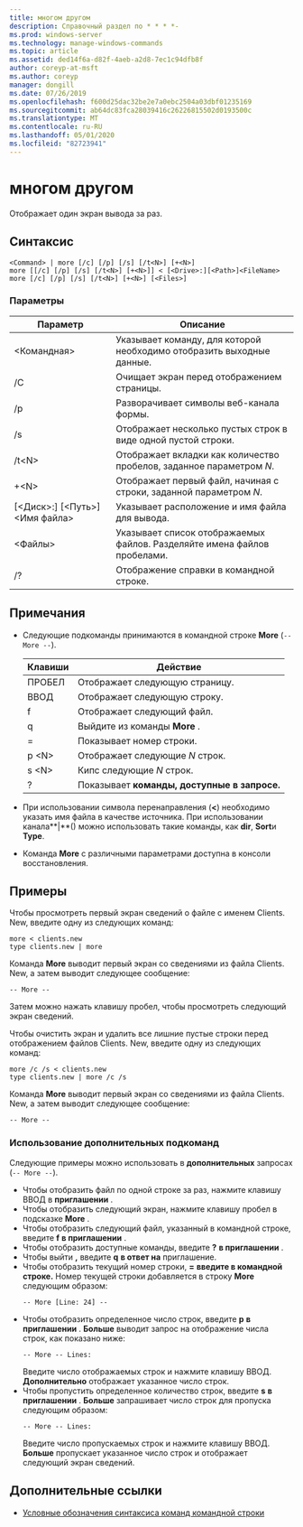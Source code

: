```yaml
---
title: многом другом
description: Справочный раздел по * * * *-
ms.prod: windows-server
ms.technology: manage-windows-commands
ms.topic: article
ms.assetid: ded14f6a-d82f-4aeb-a2d8-7ec1c94dfb8f
author: coreyp-at-msft
ms.author: coreyp
manager: dongill
ms.date: 07/26/2019
ms.openlocfilehash: f600d25dac32be2e7a0ebc2504a03dbf01235169
ms.sourcegitcommit: ab64dc83fca28039416c26226815502d0193500c
ms.translationtype: MT
ms.contentlocale: ru-RU
ms.lasthandoff: 05/01/2020
ms.locfileid: "82723941"
---
```

# <a name="more"></a>многом другом



Отображает один экран вывода за раз.



## <a name="syntax"></a>Синтаксис

```
<Command> | more [/c] [/p] [/s] [/t<N>] [+<N>]
more [[/c] [/p] [/s] [/t<N>] [+<N>]] < [<Drive>:][<Path>]<FileName>
more [/c] [/p] [/s] [/t<N>] [+<N>] [<Files>]
```

### <a name="parameters"></a>Параметры

|           Параметр            |                               Описание                               |
|--------------------------------|-------------------------------------------------------------------------|
|           \<Командная>           |      Указывает команду, для которой необходимо отобразить выходные данные.      |
|               /C               |               Очищает экран перед отображением страницы.               |
|               /p               |                      Разворачивает символы веб-канала формы.                      |
|               /s               |          Отображает несколько пустых строк в виде одной пустой строки.          |
|             /t\<N>             |         Отображает вкладки как количество пробелов, заданное параметром *N*.         |
|             +\<N>              |     Отображает первый файл, начиная с строки, заданной параметром *N*.     |
| [\<Диск>:] [\<Путь>] \<Имя файла> |          Указывает расположение и имя файла для вывода.          |
|            \<Файлы>            | Указывает список отображаемых файлов. Разделяйте имена файлов пробелами. |
|               /?               |                  Отображение справки в командной строке.                   |

## <a name="remarks"></a>Примечания

-   Следующие подкоманды принимаются в командной строке **More** (`-- More --`). 

    | Клавиши | Действие |
    | --- | ------ |
    | ПРОБЕЛ | Отображает следующую страницу. |
    | ВВОД | Отображает следующую строку. |
    | f | Отображает следующий файл. |
    | q | Выйдите из команды **More** . |
    | = | Показывает номер строки. |
    | p \<N> | Отображает следующие *N* строк. |
    | s \<N> |Кипс следующие *N* строк. |
    | ? | Показывает **команды, доступные в запросе.**| 
    
-   При использовании символа перенаправления (**<**) необходимо указать имя файла в качестве источника. При использовании канала**\|**() можно использовать такие команды, как **dir**, **Sort**и **Type**.
-   Команда **More** с различными параметрами доступна в консоли восстановления.

## <a name="examples"></a>Примеры

Чтобы просмотреть первый экран сведений о файле с именем Clients. New, введите одну из следующих команд:
```
more < clients.new
type clients.new | more
```
Команда **More** выводит первый экран со сведениями из файла Clients. New, а затем выводит следующее сообщение:
```
-- More --
```
Затем можно нажать клавишу пробел, чтобы просмотреть следующий экран сведений.

Чтобы очистить экран и удалить все лишние пустые строки перед отображением файлов Clients. New, введите одну из следующих команд:
```
more /c /s < clients.new
type clients.new | more /c /s
```
Команда **More** выводит первый экран со сведениями из файла Clients. New, а затем выводит следующее сообщение:
```
-- More --
```

### <a name="using-more-subcommands"></a>Использование дополнительных подкоманд

Следующие примеры можно использовать в **дополнительных** запросах (`-- More --`).
- Чтобы отобразить файл по одной строке за раз, нажмите клавишу ВВОД в **приглашении** .
- Чтобы отобразить следующий экран, нажмите клавишу пробел в подсказке **More** .
- Чтобы отобразить следующий файл, указанный в командной строке, введите **f** **в приглашении** .
- Чтобы отобразить доступные команды, введите **?** **в приглашении** .
- Чтобы выйти **,** введите **q** **в ответ на** приглашение.
- Чтобы отобразить текущий номер строки, **=** **введите в командной строке.** Номер текущей строки добавляется в строку **More** следующим образом:  
  ```
  -- More [Line: 24] --
  ```  
- Чтобы отобразить определенное число строк, введите **p** **в приглашении** . **Больше** выводит запрос на отображение числа строк, как показано ниже:  
  ```
  -- More -- Lines:
  ```  
  Введите число отображаемых строк и нажмите клавишу ВВОД. **Дополнительно** отображает указанное число строк.
- Чтобы пропустить определенное количество строк, введите **s** **в приглашении** . **Больше** запрашивает число строк для пропуска следующим образом:  
  ```
  -- More -- Lines:
  ```  
  Введите число пропускаемых строк и нажмите клавишу ВВОД. **Больше** пропускает указанное число строк и отображает следующий экран сведений.

## <a name="additional-references"></a>Дополнительные ссылки

- [Условные обозначения синтаксиса команд командной строки](command-line-syntax-key.md)
